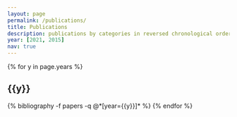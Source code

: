 ```yaml
---
layout: page
permalink: /publications/
title: Publications
description: publications by categories in reversed chronological order. generated by jekyll-scholar.
year: [2021, 2015]
nav: true
---
```


<div class="publications">

{% for y in page.years %}
  <h2 class="year">{{y}}</h2>
  {% bibliography -f papers -q @*[year={{y}}]* %}
{% endfor %}

</div>
